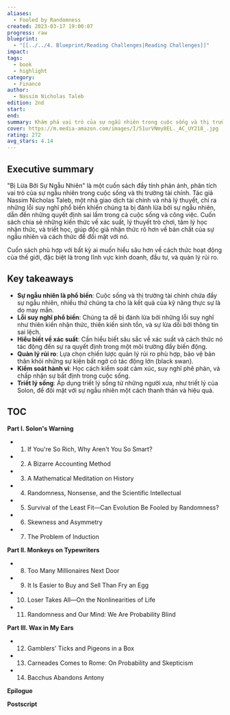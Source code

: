 ```yaml
---
aliases:
  - Fooled by Randomness
created: 2023-03-17 19:00:07
progress: raw
blueprint:
  - "[[../../4. Blueprint/Reading Challenges|Reading Challenges]]"
impact: 
tags:
  - book
  - highlight
category:
  - Finance
author:
  - Nassim Nicholas Taleb
edition: 2nd
start: 
end: 
summary: Khám phá vai trò của sự ngẫu nhiên trong cuộc sống và thị trường, cảnh báo về những lỗi suy nghĩ phổ biến khiến chúng ta bị đánh lừa bởi sự ngẫu nhiên và đưa ra những quyết định sai lầm.
cover: https://m.media-amazon.com/images/I/51urVNmy8EL._AC_UY218_.jpg
rating: 272
avg_stars: 4.14
---
```



## Executive summary

"Bị Lừa Bởi Sự Ngẫu Nhiên" là một cuốn sách đầy tính phản ánh, phân tích vai trò của sự ngẫu nhiên trong cuộc sống và thị trường tài chính. Tác giả Nassim Nicholas Taleb, một nhà giao dịch tài chính và nhà lý thuyết, chỉ ra những lỗi suy nghĩ phổ biến khiến chúng ta bị đánh lừa bởi sự ngẫu nhiên, dẫn đến những quyết định sai lầm trong cả cuộc sống và công việc. Cuốn sách chia sẻ những kiến thức về xác suất, lý thuyết trò chơi, tâm lý học nhận thức, và triết học, giúp độc giả nhận thức rõ hơn về bản chất của sự ngẫu nhiên và cách thức để đối mặt với nó.  

Cuốn sách phù hợp với bất kỳ ai muốn hiểu sâu hơn về cách thức hoạt động của thế giới, đặc biệt là trong lĩnh vực kinh doanh, đầu tư, và quản lý rủi ro. 

## Key takeaways

* **Sự ngẫu nhiên là phổ biến**: Cuộc sống và thị trường tài chính chứa đầy sự ngẫu nhiên, nhiều thứ chúng ta cho là kết quả của kỹ năng thực sự là do may mắn. 
* **Lỗi suy nghĩ phổ biến**:  Chúng ta dễ bị đánh lừa bởi những lỗi suy nghĩ như thiên kiến ​​nhận thức, thiên kiến ​​sinh tồn, và sự lừa dối bởi thông tin sai lệch.
* **Hiểu biết về xác suất**:  Cần hiểu biết sâu sắc về xác suất và cách thức nó tác động đến sự ra quyết định trong một môi trường đầy biến động.
* **Quản lý rủi ro**:  Lựa chọn chiến lược quản lý rủi ro phù hợp, bảo vệ bản thân khỏi những sự kiện bất ngờ có tác động lớn (black swan).
* **Kiểm soát hành vi**:  Học cách kiểm soát cảm xúc, suy nghĩ phê phán, và chấp nhận sự bất định trong cuộc sống.
* **Triết lý sống**: Áp dụng triết lý sống từ những người xưa, như triết lý của Solon, để đối mặt với sự ngẫu nhiên một cách thanh thản và hiệu quả. 


## TOC

**Part I. Solon's Warning**
* 1. If You're So Rich, Why Aren't You So Smart?
* 2. A Bizarre Accounting Method
* 3. A Mathematical Meditation on History
* 4. Randomness, Nonsense, and the Scientific Intellectual
* 5. Survival of the Least Fit—Can Evolution Be Fooled by Randomness?
* 6. Skewness and Asymmetry
* 7. The Problem of Induction

**Part II. Monkeys on Typewriters**
* 8. Too Many Millionaires Next Door
* 9. It Is Easier to Buy and Sell Than Fry an Egg
* 10. Loser Takes All—On the Nonlinearities of Life
* 11. Randomness and Our Mind: We Are Probability Blind

**Part III. Wax in My Ears**
* 12. Gamblers' Ticks and Pigeons in a Box
* 13. Carneades Comes to Rome: On Probability and Skepticism
* 14. Bacchus Abandons Antony

**Epilogue**

**Postscript**


